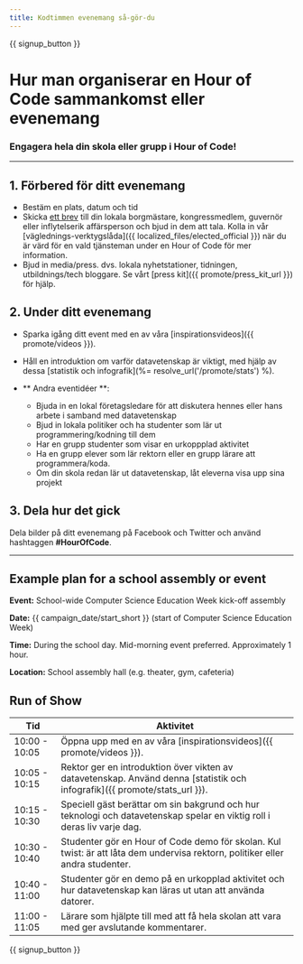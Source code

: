 ```yaml
---
title: Kodtimmen evenemang så-gör-du
---
```


{{ signup_button }}

# Hur man organiserar en Hour of Code sammankomst eller evenemang

### Engagera hela din skola eller grupp i Hour of Code!

* * *

## 1. Förbered för ditt evenemang

- Bestäm en plats, datum och tid
- Skicka [ett brev](https://hourofcode.com/promote/resources#sample-emails) till din lokala borgmästare, kongressmedlem, guvernör eller inflytelserik affärsperson och bjud in dem att tala. Kolla in vår [väglednings-verktygslåda]({{ localized_files/elected_official }}) när du är värd för en vald tjänsteman under en Hour of Code för mer information.
- Bjud in media/press. dvs. lokala nyhetstationer, tidningen, utbildnings/tech bloggare. Se vårt [press kit]({{ promote/press_kit_url }}) för hjälp.

## 2. Under ditt evenemang

- Sparka igång ditt event med en av våra [inspirationsvideos]({{ promote/videos }}).
- Håll en introduktion om varför datavetenskap är viktigt, med hjälp av dessa [statistik och infografik](%= resolve_url('/promote/stats') %).   
      
    
- ** Andra eventidéer **: 
    - Bjuda in en lokal företagsledare för att diskutera hennes eller hans arbete i samband med datavetenskap
    - Bjud in lokala politiker och ha studenter som lär ut programmering/kodning till dem
    - Har en grupp studenter som visar en urkoppplad aktivitet
    - Ha en grupp elever som lär rektorn eller en grupp lärare att programmera/koda.
    - Om din skola redan lär ut datavetenskap, låt eleverna visa upp sina projekt

## 3. Dela hur det gick

Dela bilder på ditt evenemang på Facebook och Twitter och använd hashtaggen **#HourOfCode**.

* * *

## Example plan for a school assembly or event

**Event:** School-wide Computer Science Education Week kick-off assembly

**Date:** {{ campaign_date/start_short }} (start of Computer Science Education Week)

**Time:** During the school day. Mid-morning event preferred. Approximately 1 hour.

**Location:** School assembly hall (e.g. theater, gym, cafeteria)

## Run of Show

| Tid           | Aktivitet                                                                                                                     |
| ------------- | ----------------------------------------------------------------------------------------------------------------------------- |
| 10:00 - 10:05 | Öppna upp med en av våra [inspirationsvideos]({{ promote/videos }}).                                                          |
| 10:05 - 10:15 | Rektor ger en introduktion över vikten av datavetenskap. Använd denna [statistik och infografik]({{ promote/stats_url }}).    |
| 10:15 - 10:30 | Speciell gäst berättar om sin bakgrund och hur teknologi och datavetenskap spelar en viktig roll i deras liv varje dag.       |
| 10:30 - 10:40 | Studenter gör en Hour of Code demo för skolan. Kul twist: är att låta dem undervisa rektorn, politiker eller andra studenter. |
| 10:40 - 11:00 | Studenter gör en demo på en urkopplad aktivitet och hur datavetenskap kan läras ut utan att använda datorer.                  |
| 11:00 - 11:05 | Lärare som hjälpte till med att få hela skolan att vara med ger avslutande kommentarer.                                       |

{{ signup_button }}